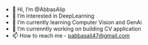 - 👋 Hi, I’m @AbbasAlip
- 👀 I’m interested in DeepLearning
- 🌱 I’m currently learning Computer Vision and  GenAi
- 💞️ I’m currenntly working on building CV application
- 📫 How to reach me - pabbasali47@gmail.com

<!---
AbbasAlip/AbbasAlip is a ✨ special ✨ repository because its `README.md` (this file) appears on your GitHub profile.
You can click the Preview link to take a look at your changes.
--->
